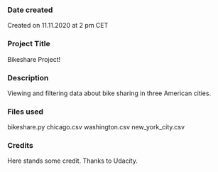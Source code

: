 ### Date created
Created on 11.11.2020 at 2 pm CET

### Project Title
Bikeshare Project!

### Description
Viewing and filtering data about bike sharing in three American cities.

### Files used
bikeshare.py
chicago.csv
washington.csv
new_york_city.csv

### Credits
Here stands some credit. Thanks to Udacity.
